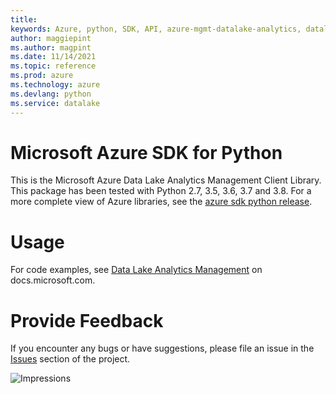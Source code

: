 ```yaml
---
title: 
keywords: Azure, python, SDK, API, azure-mgmt-datalake-analytics, datalake
author: maggiepint
ms.author: magpint
ms.date: 11/14/2021
ms.topic: reference
ms.prod: azure
ms.technology: azure
ms.devlang: python
ms.service: datalake
---
```


# Microsoft Azure SDK for Python

This is the Microsoft Azure Data Lake Analytics Management Client Library.
This package has been tested with Python 2.7, 3.5, 3.6, 3.7 and 3.8.
For a more complete view of Azure libraries, see the [azure sdk python release](https://aka.ms/azsdk/python/all).


# Usage

For code examples, see [Data Lake Analytics Management](https://docs.microsoft.com/python/api/overview/azure/data-lake-analytics)
on docs.microsoft.com.


# Provide Feedback

If you encounter any bugs or have suggestions, please file an issue in the
[Issues](https://github.com/Azure/azure-sdk-for-python/issues)
section of the project.


![Impressions](https://azure-sdk-impressions.azurewebsites.net/api/impressions/azure-sdk-for-python%2Fazure-mgmt-datalake-analytics%2FREADME.png)

